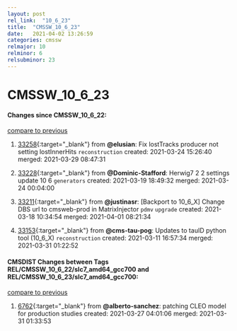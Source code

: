 ```yaml
---
layout: post
rel_link:  "10_6_23"
title:  "CMSSW_10_6_23"
date:   2021-04-02 13:26:59
categories: cmssw
relmajor: 10
relminor: 6
relsubminor: 23
---
```


# CMSSW_10_6_23
#### Changes since CMSSW_10_6_22:
[compare to previous](https://github.com/cms-sw/cmssw/compare/CMSSW_10_6_22...CMSSW_10_6_23)



1. [33258](http://github.com/cms-sw/cmssw/pull/33258){:target="_blank"}  from **@elusian**: Fix lostTracks producer not setting lostInnerHits `reconstruction`  created: 2021-03-24 15:26:40 merged: 2021-03-29 08:47:31



2. [33228](http://github.com/cms-sw/cmssw/pull/33228){:target="_blank"}  from **@Dominic-Stafford**: Herwig7 2 2 settings update 10 6 `generators`  created: 2021-03-19 18:49:32 merged: 2021-03-24 00:04:00



3. [33211](http://github.com/cms-sw/cmssw/pull/33211){:target="_blank"}  from **@justinasr**: [Backport to 10_6_X] Change DBS url to cmsweb-prod in MatrixInjector `pdmv`  `upgrade`  created: 2021-03-18 10:34:54 merged: 2021-04-01 08:21:34



4. [33153](http://github.com/cms-sw/cmssw/pull/33153){:target="_blank"}  from **@cms-tau-pog**: Updates to tauID python tool (10_6_X) `reconstruction`  created: 2021-03-11 16:57:34 merged: 2021-03-31 01:22:52



#### CMSDIST Changes between Tags REL/CMSSW_10_6_22/slc7_amd64_gcc700 and REL/CMSSW_10_6_23/slc7_amd64_gcc700:
[compare to previous](https://github.com/cms-sw/cmsdist/compare/REL/CMSSW_10_6_22/slc7_amd64_gcc700...REL/CMSSW_10_6_23/slc7_amd64_gcc700)



1. [6762](http://github.com/cms-sw/cmsdist/pull/6762){:target="_blank"}  from **@alberto-sanchez**: patching CLEO model for production studies created: 2021-03-27 04:01:06 merged: 2021-03-31 01:33:53

